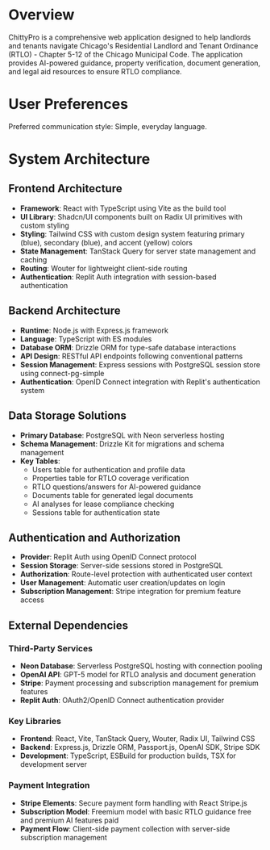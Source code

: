 # Overview

ChittyPro is a comprehensive web application designed to help landlords and tenants navigate Chicago's Residential Landlord and Tenant Ordinance (RTLO) - Chapter 5-12 of the Chicago Municipal Code. The application provides AI-powered guidance, property verification, document generation, and legal aid resources to ensure RTLO compliance.

# User Preferences

Preferred communication style: Simple, everyday language.

# System Architecture

## Frontend Architecture
- **Framework**: React with TypeScript using Vite as the build tool
- **UI Library**: Shadcn/UI components built on Radix UI primitives with custom styling
- **Styling**: Tailwind CSS with custom design system featuring primary (blue), secondary (blue), and accent (yellow) colors
- **State Management**: TanStack Query for server state management and caching
- **Routing**: Wouter for lightweight client-side routing
- **Authentication**: Replit Auth integration with session-based authentication

## Backend Architecture
- **Runtime**: Node.js with Express.js framework
- **Language**: TypeScript with ES modules
- **Database ORM**: Drizzle ORM for type-safe database interactions
- **API Design**: RESTful API endpoints following conventional patterns
- **Session Management**: Express sessions with PostgreSQL session store using connect-pg-simple
- **Authentication**: OpenID Connect integration with Replit's authentication system

## Data Storage Solutions
- **Primary Database**: PostgreSQL with Neon serverless hosting
- **Schema Management**: Drizzle Kit for migrations and schema management
- **Key Tables**:
  - Users table for authentication and profile data
  - Properties table for RTLO coverage verification
  - RTLO questions/answers for AI-powered guidance
  - Documents table for generated legal documents
  - AI analyses for lease compliance checking
  - Sessions table for authentication state

## Authentication and Authorization
- **Provider**: Replit Auth using OpenID Connect protocol
- **Session Storage**: Server-side sessions stored in PostgreSQL
- **Authorization**: Route-level protection with authenticated user context
- **User Management**: Automatic user creation/updates on login
- **Subscription Management**: Stripe integration for premium feature access

## External Dependencies

### Third-Party Services
- **Neon Database**: Serverless PostgreSQL hosting with connection pooling
- **OpenAI API**: GPT-5 model for RTLO analysis and document generation
- **Stripe**: Payment processing and subscription management for premium features
- **Replit Auth**: OAuth2/OpenID Connect authentication provider

### Key Libraries
- **Frontend**: React, Vite, TanStack Query, Wouter, Radix UI, Tailwind CSS
- **Backend**: Express.js, Drizzle ORM, Passport.js, OpenAI SDK, Stripe SDK
- **Development**: TypeScript, ESBuild for production builds, TSX for development server

### Payment Integration
- **Stripe Elements**: Secure payment form handling with React Stripe.js
- **Subscription Model**: Freemium model with basic RTLO guidance free and premium AI features paid
- **Payment Flow**: Client-side payment collection with server-side subscription management